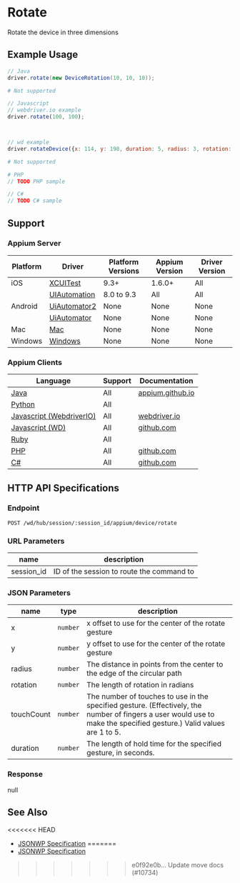 # Rotate

Rotate the device in three dimensions
## Example Usage

```java
// Java
driver.rotate(new DeviceRotation(10, 10, 10));

```

```python
# Not supported
```

```javascript
// Javascript
// webdriver.io example
driver.rotate(100, 100);



// wd example
driver.rotateDevice({x: 114, y: 198, duration: 5, radius: 3, rotation: 220, touchCount: 2});

```

```ruby
# Not supported
```

```php
# PHP
// TODO PHP sample

```

```csharp
// C#
// TODO C# sample

```



## Support

### Appium Server

|Platform|Driver|Platform Versions|Appium Version|Driver Version|
|--------|----------------|------|--------------|--------------|
| iOS | [XCUITest](/docs/en/drivers/ios-xcuitest.md) | 9.3+ | 1.6.0+ | All |
|  | [UIAutomation](/docs/en/drivers/ios-uiautomation.md) | 8.0 to 9.3 | All | All |
| Android | [UiAutomator2](/docs/en/drivers/android-uiautomator2.md) | None | None | None |
|  | [UiAutomator](/docs/en/drivers/android-uiautomator.md) | None | None | None |
| Mac | [Mac](/docs/en/drivers/mac.md) | None | None | None |
| Windows | [Windows](/docs/en/drivers/windows.md) | None | None | None |

### Appium Clients

|Language|Support|Documentation|
|--------|-------|-------------|
|[Java](https://github.com/appium/java-client/releases/latest)| All |  [appium.github.io](http://appium.github.io/java-client/io/appium/java_client/AppiumDriver.html#rotate-org.openqa.selenium.DeviceRotation-)  |
|[Python](https://github.com/appium/python-client/releases/latest)| All |  |
|[Javascript (WebdriverIO)](http://webdriver.io/index.html)| All |  [webdriver.io](http://webdriver.io/api/mobile/rotate.html)  |
|[Javascript (WD)](https://github.com/admc/wd/releases/latest)| All |  [github.com](https://github.com/admc/wd/blob/master/lib/commands.js#L2470)  |
|[Ruby](https://github.com/appium/ruby_lib/releases/latest)| All |  |
|[PHP](https://github.com/appium/php-client/releases/latest)| All |  [github.com](https://github.com/appium/php-client/)  |
|[C#](https://github.com/appium/appium-dotnet-driver/releases/latest)| All |  [github.com](https://github.com/appium/appium-dotnet-driver/)  |

## HTTP API Specifications

### Endpoint

`POST /wd/hub/session/:session_id/appium/device/rotate`

### URL Parameters

|name|description|
|----|-----------|
|session_id|ID of the session to route the command to|

### JSON Parameters

|name|type|description|
|----|----|-----------|
| x | `number` | x offset to use for the center of the rotate gesture |
| y | `number` | y offset to use for the center of the rotate gesture |
| radius | `number` | The distance in points from the center to the edge of the circular path |
| rotation | `number` | The length of rotation in radians |
| touchCount | `number` | The number of touches to use in the specified gesture. (Effectively, the number of fingers a user would use to make the specified gesture.) Valid values are 1 to 5. |
| duration | `number` | The length of hold time for the specified gesture, in seconds. |

### Response

null

## See Also

<<<<<<< HEAD
* [JSONWP Specification](https://github.com/appium/appium-base-driver/blob/master/lib/protocol/routes.js#L390)
=======
* [JSONWP Specification](https://github.com/appium/appium-base-driver/blob/master/lib/protocol/routes.js#L361)
>>>>>>> e0f92e0b... Update move docs (#10734)
